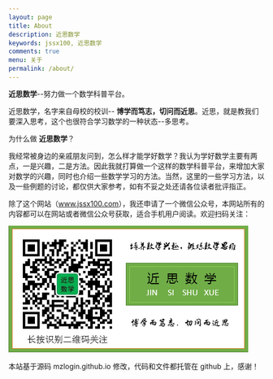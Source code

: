 ```yaml
---
layout: page
title: About
description: 近思数学
keywords: jssx100, 近思数学
comments: true
menu: 关于
permalink: /about/
---
```


**近思数学**--努力做一个数学科普平台。

近思数学，名字来自母校的校训-- **博学而笃志，切问而近思**。近思，就是教我们要深入思考，这个也很符合学习数学的一种状态--多思考。

为什么做 **近思数学**？

我经常被身边的亲戚朋友问到，怎么样才能学好数学？我认为学好数学主要有两点，一是兴趣，二是方法。因此我就打算做一个这样的数学科普平台，来增加大家对数学的兴趣，同时也介绍一些数学学习的方法。当然，这里的一些学习方法，以及一些例题的讨论，都仅供大家参考，如有不妥之处还请各位读者批评指正。

除了这个网站（<a href="http://jssx100.com" target="_blank">www.jssx100.com</a>），我还申请了一个微信公众号，本网站所有的内容都可以在网站或者微信公众号获取，适合手机用户阅读。欢迎扫码关注：

![qrcode](/images/about/jssx.png)



本站基于源码 mzlogin.github.io 修改，代码和文件都托管在 github 上，感谢！

